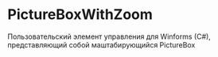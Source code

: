 # PictureBoxWithZoom
Пользовательский элемент управления для Winforms (C#), представляющий собой маштабирующийся PictureBox 

